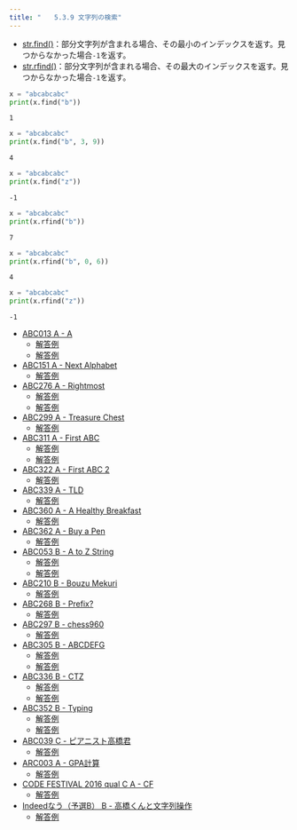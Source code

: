 ```yaml
---
title: "　　5.3.9 文字列の検索"
---
```


* [str.find()](https://docs.python.org/ja/3/library/stdtypes.html#str.find)：部分文字列が含まれる場合、その最小のインデックスを返す。見つからなかった場合`-1`を返す。
* [str.rfind()](https://docs.python.org/ja/3/library/stdtypes.html#str.rfind)：部分文字列が含まれる場合、その最大のインデックスを返す。見つからなかった場合`-1`を返す。

```python:サンプルコード：sample_274.py
x = "abcabcabc"
print(x.find("b"))
```

```text:実行結果
1
```

```python:サンプルコード：sample_275.py
x = "abcabcabc"
print(x.find("b", 3, 9))
```

```text:実行結果
4
```

```python:サンプルコード：sample_276.py
x = "abcabcabc"
print(x.find("z"))
```

```text:実行結果
-1
```

```python:サンプルコード：sample_277.py
x = "abcabcabc"
print(x.rfind("b"))
```

```text:実行結果
7
```

```python:サンプルコード：sample_278.py
x = "abcabcabc"
print(x.rfind("b", 0, 6))
```

```text:実行結果
4
```

```python:サンプルコード：sample_279.py
x = "abcabcabc"
print(x.rfind("z"))
```

```text:実行結果
-1
```

- [ABC013 A - A](https://atcoder.jp/contests/abc013/tasks/abc013_1)
    - [解答例](https://atcoder.jp/contests/abc013/submissions/33423612)
    - [解答例](https://atcoder.jp/contests/abc013/submissions/33423618)
- [ABC151 A - Next Alphabet](https://atcoder.jp/contests/abc151/tasks/abc151_a)
    - [解答例](https://atcoder.jp/contests/abc151/submissions/33423645)
- [ABC276 A - Rightmost](https://atcoder.jp/contests/abc276/tasks/abc276_a)
    - [解答例](https://atcoder.jp/contests/abc276/submissions/36265006)
    - [解答例](https://atcoder.jp/contests/abc276/submissions/36265081)
- [ABC299 A - Treasure Chest](https://atcoder.jp/contests/abc299/tasks/abc299_a)
    - [解答例](https://atcoder.jp/contests/abc299/submissions/41234620)
- [ABC311 A - First ABC](https://atcoder.jp/contests/abc311/tasks/abc311_a)
    - [解答例](https://atcoder.jp/contests/abc311/submissions/43970987)
    - [解答例](https://atcoder.jp/contests/abc311/submissions/43971043)
- [ABC322 A - First ABC 2](https://atcoder.jp/contests/abc322/tasks/abc322_a)
    - [解答例](https://atcoder.jp/contests/abc322/submissions/46142633)
- [ABC339 A - TLD](https://atcoder.jp/contests/abc339/tasks/abc339_a)
    - [解答例](https://atcoder.jp/contests/abc339/submissions/49978711)
- [ABC360 A - A Healthy Breakfast](https://atcoder.jp/contests/abc360/tasks/abc360_a)
    - [解答例](https://atcoder.jp/contests/abc360/submissions/55100999)
- [ABC362 A - Buy a Pen](https://atcoder.jp/contests/abc362/tasks/abc362_a)
    - [解答例](https://atcoder.jp/contests/abc362/submissions/55978512)
- [ABC053 B - A to Z String](https://atcoder.jp/contests/abc053/tasks/abc053_b)
    - [解答例](https://atcoder.jp/contests/abc053/submissions/17737271)
    - [解答例](https://atcoder.jp/contests/abc053/submissions/17737349)
- [ABC210 B - Bouzu Mekuri](https://atcoder.jp/contests/abc210/tasks/abc210_b)
    - [解答例](https://atcoder.jp/contests/abc210/submissions/24702327)
- [ABC268 B - Prefix?](https://atcoder.jp/contests/abc268/tasks/abc268_b)
    - [解答例](https://atcoder.jp/contests/abc268/submissions/34958077)
- [ABC297 B - chess960](https://atcoder.jp/contests/abc297/tasks/abc297_b)
    - [解答例](https://atcoder.jp/contests/abc297/submissions/40496397)
- [ABC305 B - ABCDEFG](https://atcoder.jp/contests/abc305/tasks/abc305_b)
    - [解答例](https://atcoder.jp/contests/abc305/submissions/48802284)
    - [解答例](https://atcoder.jp/contests/abc305/submissions/48801216)
- [ABC336 B - CTZ](https://atcoder.jp/contests/abc336/tasks/abc336_b)
    - [解答例](https://atcoder.jp/contests/abc336/submissions/49317953)
    - [解答例](https://atcoder.jp/contests/abc336/submissions/49318113)
- [ABC352 B - Typing](https://atcoder.jp/contests/abc352/tasks/abc352_b)
    - [解答例](https://atcoder.jp/contests/abc352/submissions/57848433)
    - [解答例](https://atcoder.jp/contests/abc352/submissions/57848383)
- [ABC039 C - ピアニスト高橋君](https://atcoder.jp/contests/abc039/tasks/abc039_c)
    - [解答例](https://atcoder.jp/contests/abc039/submissions/17737667)
- [ARC003 A - GPA計算](https://atcoder.jp/contests/arc003/tasks/arc003_1)
    - [解答例](https://atcoder.jp/contests/arc003/submissions/33423676)
- [CODE FESTIVAL 2016 qual C A - CF](https://atcoder.jp/contests/code-festival-2016-qualc/tasks/codefestival_2016_qualC_a)
    - [解答例](https://atcoder.jp/contests/code-festival-2016-qualc/submissions/15406940)
- [Indeedなう（予選B） B - 高橋くんと文字列操作](https://atcoder.jp/contests/indeednow-qualb/tasks/indeednow_2015_qualb_2)
    - [解答例](https://atcoder.jp/contests/indeednow-qualb/submissions/17737741)